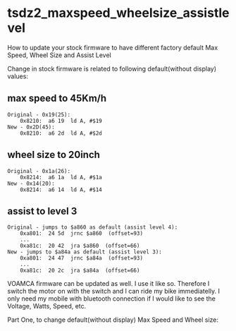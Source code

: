 # tsdz2_maxspeed_wheelsize_assistlevel
How to update your stock firmware to have different factory default Max Speed, Wheel Size and Assist Level

Change in stock firmware is related to following default(without display) values:

max speed to 45Km/h
-------------------------
```
Original - 0x19(25):
	0x8210:	 a6 19	ld A, #$19
New - 0x2D(45):		
	0x8210:	 a6 2d	ld A, #$2d
```
wheel size to 20inch
-------------------------
```
Original - 0x1a(26):
	0x8214:	 a6 1a	ld A, #$1a
New - 0x14(20):
	0x8214:	 a6 14	ld A, #$14
```
assist to level 3
-------------------------
```
Original - jumps to $a860 as default (assist level 4):
	0xa801:	 24 5d	jrnc $a860  (offset=93)
	...
	0xa81c:	 20 42	jra $a860  (offset=66)	
New - jumps to $a84a as default (assist level 3):
	0xa801:	 24 47	jrnc $a84a  (offset=93)
	...
	0xa81c:	 20 2c	jra $a84a  (offset=66)
```
    
VOAMCA firmware can be updated as well. I use it like so. Therefore I switch the motor on with the switch and I can ride my bike immediatelly.
I only need my mobile with bluetooth connection if I would like to see the Voltage, Watts, Speed, etc.

Part One, to change default(without display) Max Speed and Wheel size:
